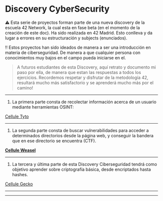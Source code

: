 # Discovery CyberSecurity

<aside>
  
⚠️ Esta serie de proyectos forman parte de una nueva discovery de la escuela 42 Network, la cual esta en fase beta (en el momento de la creación de este doc). Ha sido realizada en 42 Madrid. Esto conlleva y da lugar a errores en su estructuración y subjects (enunciados).

</aside>

<aside>
  
‼️ Estos proyectos han sido ideados de manera a ser una introducción en materia de ciberseguridad. De manera a que cualquier persona con conocimientos muy bajos en el campo pueda iniciarse en el.

</aside>

> A futuros estudiantes de esta Discovery, aquí retrato y documento mi paso por ella, de manera que estan las respuestas a todos los ejercicios. Recordemos respetar y disfrutar de la metodología 42, resultará mucho más satisfactorio y se aprenderá mucho más por el camino!
> 

---

1. La primera parte consta de recolectar información acerca de un usuario mediante herramientas OSINT:

[Cellule Tyto](Discovery%20CyberSecurity%204b268dbbc5b8403f85471cb96d89e6e6/Cellule%20Tyto%204937379a84604da8968727ea9e46260c.md)

---

1. La segunda parte consta de buscar vulnerabilidades para acceder a determinados directorios desde la página web, y conseguir la bandera que en ese directorio se encuentra (CTF).

[****Cellule Weasel****](Discovery%20CyberSecurity%204b268dbbc5b8403f85471cb96d89e6e6/Cellule%20Weasel%20aa7efed82898439cb9751c14fce21cde.md)

---

1. La tercera y última parte de esta Discovery Ciberseguridad tendrá como objetivo aprender sobre criptografía básica, desde encriptados hasta hashes.

[Cellule Gecko](Discovery%20CyberSecurity%204b268dbbc5b8403f85471cb96d89e6e6/Cellule%20Gecko%209e393c6d3ab24ff7acdce70652c1e3ec.md)

---

---
